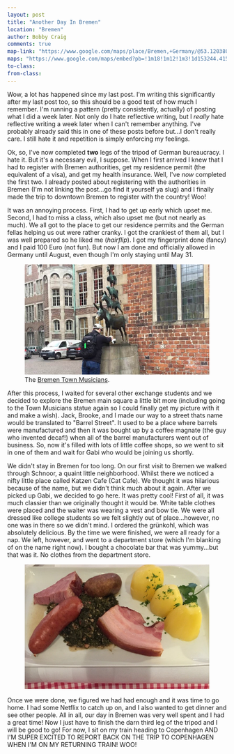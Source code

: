 ```yaml
---
layout: post
title: "Another Day In Bremen"
location: "Bremen"
author: Bobby Craig
comments: true
map-link: "https://www.google.com/maps/place/Bremen,+Germany/@53.1203809,8.5962027,11z/data=!3m1!4b1!4m5!3m4!1s0x47b128100ceee335:0xc2e8885cf937df51!8m2!3d53.0792962!4d8.8016937"
maps: "https://www.google.com/maps/embed?pb=!1m18!1m12!1m3!1d153244.41592589748!2d8.596204040652324!3d53.12017489544124!2m3!1f0!2f0!3f0!3m2!1i1024!2i768!4f13.1!3m3!1m2!1s0x47b128100ceee335%3A0xc2e8885cf937df51!2sBremen%2C+Germany!5e0!3m2!1sen!2sus!4v1486819410759"
to-class:
from-class:
---
```


Wow, a lot has happened since my last post. I'm writing this significantly after my last post too, so this should be a good test of how much I remember. I'm running a pattern (pretty consistently, actually) of posting what I did a week later. Not only do I hate reflective writing, but I <em>really</em> hate reflective writing a week later when I can't remember anything. I've probably already said this in one of these posts before but...I don't really care. I still hate it and repetition is simply enforcing my feelings.

Ok, so, I've now completed <strong>two</strong> legs of the tripod of German bureaucracy. I hate it. But it's a necessary evil, I suppose. When I first arrived I knew that I had to register with Bremen authorities, get my residence permit (the equivalent of a visa), and get my health insurance. Well, I've <em>now</em> completed the first two. I already posted about registering with the authorities in Bremen (I'm not linking the post...go find it yourself ya slug) and I finally made the trip to downtown Bremen to register with the country! Woo!

It was an annoying process. First, I had to get up early which upset me. Second, I had to miss a class, which also upset me (but not nearly as much). We all got to the place to get our residence permits and the German fellas helping us out were rather cranky. I got the crankiest of them all, but I was well prepared so he liked me (*hairflip*). I got my fingerprint done (fancy) and I paid 100 Euro (not fun). But now I am done and officially allowed in Germany until August, even though I'm only staying until May 31.

<figure>
  <img src="/img/post-imgs/town-musicians-min.jpg">
  <figcaption>The <a href="https://en.wikipedia.org/wiki/Town_Musicians_of_Bremen">Bremen Town Musicians</a>.</figcaption>
</figure>

After this process, I waited for several other exchange students and we decided to explore the Bremen main square a little bit more (including going to the Town Musicians statue again so I could finally get my picture with it and make a wish). Jack, Brooke, and I made our way to a street thats name would be translated to "Barrel Street". It used to be a place where barrels were manufactured and then it was bought up by a coffee magnate (the guy who invented decaf!) when all of the barrel manufacturers went out of business. So, now it's filled with lots of little coffee shops, so we went to sit in one of them and wait for Gabi who would be joining us shortly.

We didn't stay in Bremen for too long. On our first visit to Bremen we walked through Schnoor, a quaint little neighborhood. Whilst there we noticed a nifty little place called Katzen Cafe (Cat Cafe). We thought it was hilarious because of the name, but we didn't think much about it again. After we picked up Gabi, we decided to go here. It was pretty cool! First of all, it was much classier than we originally thought it would be. White table clothes were placed and the waiter was wearing a vest and bow tie. We were all dressed like college students so we felt slightly out of place...however, no one was in there so we didn't mind. I ordered the grünkohl, which was absolutely delicious. By the time we were finished, we were all ready for a nap. We left, however, and went to a department store (which I'm blanking of on the name right now). I bought a chocolate bar that was yummy...but that was it. No clothes from the department store.

<figure>
  <img src="/img/post-imgs/grunkohl-min.jpg">
</figure>

Once we were done, we figured we had had enough and it was time to go home. I had some Netflix to catch up on, and I also wanted to get dinner and see other people. All in all, our day in Bremen was very well spent and I had a great time! Now I just have to finish the darn third leg of the tripod and I will be good to go! For now, I sit on my train heading to Copenhagen AND I'M SUPER EXCITED TO REPORT BACK ON THE TRIP TO COPENHAGEN WHEN I'M ON MY RETURNING TRAIN! WOO!
